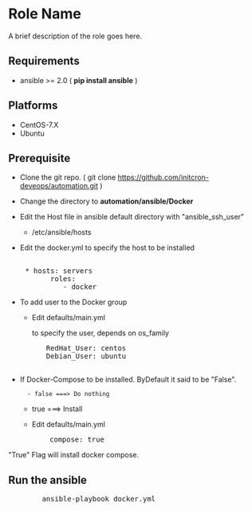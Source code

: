 Role Name
=========

A brief description of the role goes here.

Requirements
------------

* ansible >= 2.0 ( **pip install ansible** )

Platforms
---------

  - CentOS-7.X
  - Ubuntu

Prerequisite
------------

* Clone the git repo. ( git clone https://github.com/initcron-deveops/automation.git )

* Change the directory to **automation/ansible/Docker**

* Edit the Host file in ansible default directory with "ansible_ssh_user"
  
	- /etc/ansible/hosts

* Edit the docker.yml to specify the host to be installed
    
<pre>    
	* hosts: servers
          roles:
             - docker
</pre>

* To add user to the Docker group
   
  - Edit defaults/main.yml

    to specify the user, depends on os_family
 <pre>
         RedHat_User: centos
         Debian_User: ubuntu  
 </pre>

* If Docker-Compose to be installed. ByDefault it said to be "False".
   
        - false ===> Do nothing
	- true  ===> Install

  - Edit defaults/main.yml

  <pre>
         compose: true
  </pre>

"True" Flag will install docker compose.


Run the ansible
---------------

<pre>
        ansible-playbook docker.yml
</pre> 
